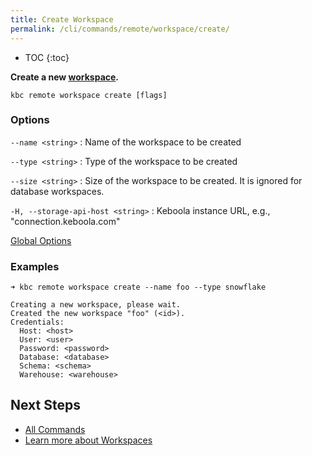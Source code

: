 ```yaml
---
title: Create Workspace
permalink: /cli/commands/remote/workspace/create/
---
```


* TOC
{:toc}

**Create a new [workspace](https://help.keboola.com/transformations/workspace/).**

```
kbc remote workspace create [flags]
```

### Options

`--name <string>`
: Name of the workspace to be created

`--type <string>`
: Type of the workspace to be created

`--size <string>`
: Size of the workspace to be created. It is ignored for database workspaces.

`-H, --storage-api-host <string>` 
: Keboola instance URL, e.g., "connection.keboola.com"

[Global Options](/cli/commands/#global-options)

### Examples

```
➜ kbc remote workspace create --name foo --type snowflake

Creating a new workspace, please wait.
Created the new workspace "foo" (<id>).
Credentials:
  Host: <host>
  User: <user>
  Password: <password>
  Database: <database>
  Schema: <schema>
  Warehouse: <warehouse>
```

## Next Steps

- [All Commands](/cli/commands/)
- [Learn more about Workspaces](https://help.keboola.com/transformations/workspace/)
